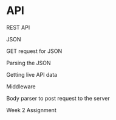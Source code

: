 # API

REST API

JSON

GET request for JSON

Parsing the JSON

Getting live API data

Middleware

Body parser to post request to the server

Week 2 Assignment
